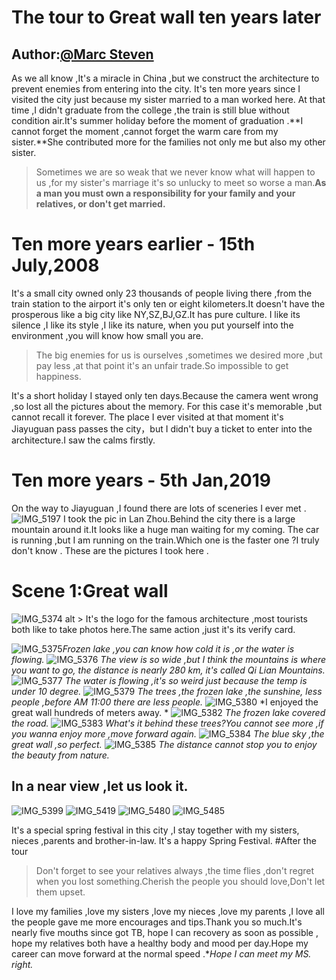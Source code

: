 # The tour to Great wall ten years later
Author:[@Marc Steven](https://twitter.com/marcstevencoder)
---

As we all know ,It's a miracle in China ,but we construct the architecture to prevent enemies from entering into the city.
It's ten more years since I visited the city just because my sister married to a man worked here.
At that time ,I didn't graduate from the college ,the train is still blue without condition air.It's summer holiday before the moment of graduation .**I cannot forget the moment ,cannot forget the warm care from my sister.**She contributed more for the families not only me but also my other sister.
> Sometimes we are so weak that we never know what will happen to us ,for my sister's marriage it's so unlucky to meet so worse a man.**As a man you must own a responsibility for your family and your relatives, or don't get married.** 

# Ten more years earlier - 15th July,2008
It's a small city owned only 23 thousands of people living there ,from the train station to the airport it's only ten or eight kilometers.It doesn't have the prosperous like a big city like NY,SZ,BJ,GZ.It has pure culture.
I like its silence ,I like its style ,I like its nature, when you put yourself into the environment ,you will know how small you are.
> The big enemies for us is ourselves ,sometimes we desired more ,but pay less ,at that point it's an unfair trade.So impossible to get happiness.

It's a short holiday I stayed only ten days.Because the camera went wrong ,so lost all the pictures about the memory.
For this case it's memorable ,but cannot recall it forever.
The place I ever visited at that moment it's Jiayuguan pass passes the city，but I didn't buy a ticket to enter into the architecture.I saw the calms  firstly.
# Ten more years - 5th Jan,2019
On the way to Jiayuguan ,I found there are lots of sceneries I ever met .
![IMG_5197](media/15501147659609/IMG_5197.jpg)
I took the pic in Lan Zhou.Behind the city there is a large mountain around it.It looks like a huge man waiting for my coming.
The car is running ,but I am running on the train.Which one is the faster one ?I truly don't know .
These are the pictures I took here .
# Scene 1:Great wall 
![IMG_5374 alt >](media/15501147659609/IMG_5374.jpg)
It's the logo for the famous architecture ,most tourists both like to take photos here.The same action ,just it's its verify card.

![IMG_5375](media/15501147659609/IMG_5375.jpg)*Frozen lake ,you can know how cold it is ,or the water is flowing.*
![IMG_5376](media/15501147659609/IMG_5376.jpg)
*The view is so wide ,but I think the mountains is where you want to go, the distance is nearly 280 km, it's called Qi Lian Mountains.*
![IMG_5377](media/15501147659609/IMG_5377.jpg)
*The water is flowing ,it's so weird just because the temp is under 10 degree.*
![IMG_5379](media/15501147659609/IMG_5379.jpg)
*The trees ,the frozen lake ,the sunshine, less people ,before AM 11:00 there are less people.*
![IMG_5380](media/15501147659609/IMG_5380.jpg)
*I enjoyed the great wall hundreds of meters away. *
![IMG_5382](media/15501147659609/IMG_5382.jpg)
*The frozen lake covered the road.*
![IMG_5383](media/15501147659609/IMG_5383.jpg)
*What's it behind these trees?You cannot see more ,if you wanna enjoy more ,move forward again.*
![IMG_5384](media/15501147659609/IMG_5384.jpg)
*The blue sky ,the great wall ,so perfect.*
![IMG_5385](media/15501147659609/IMG_5385.jpg)
*The distance cannot stop you to enjoy the beauty from nature.*
## In a near view ,let us look it.
![IMG_5399](media/15501147659609/IMG_5399.jpg)
![IMG_5419](media/15501147659609/IMG_5419.jpg)
![IMG_5480](media/15501147659609/IMG_5480.jpg)
![IMG_5485](media/15501147659609/IMG_5485.jpg)

It's a special spring festival in this city ,I stay together with my sisters, nieces ,parents and brother-in-law. It's a happy Spring Festival.
#After the tour
> Don't forget to see your relatives always ,the time flies ,don't regret when you lost something.Cherish the people you should love,Don't let them upset.



I love my families ,love my sisters ,love my nieces ,love my parents ,I love all the people gave me more encourages and tips.Thank you so much.It's nearly five mouths since got TB, hope I can recovery as soon as possible , hope my relatives both have a healthy body and mood per day.Hope my career can move forward at the normal speed .**Hope I can meet my MS. right.*




